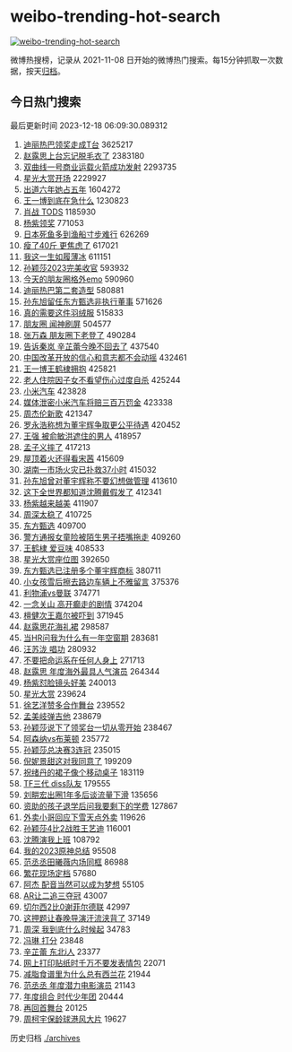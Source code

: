 # weibo-trending-hot-search

[![weibo-trending-hot-search](https://github.com/ameizi/weibo-trending-hot-search/actions/workflows/ci.yml/badge.svg)](https://github.com/ameizi/weibo-trending-hot-search/actions/workflows/ci.yml)

微博热搜榜，记录从 2021-11-08 日开始的微博热门搜索。每15分钟抓取一次数据，按天[归档](./archives)。

## 今日热门搜索

<!-- BEGIN --> 
最后更新时间 2023-12-18 06:09:30.089312 
1. [迪丽热巴领奖走成T台](https://s.weibo.com/weibo?q=%E8%BF%AA%E4%B8%BD%E7%83%AD%E5%B7%B4%E9%A2%86%E5%A5%96%E8%B5%B0%E6%88%90T%E5%8F%B0&t=31&band_rank=1&Refer=top) 3625217
1. [赵露思上台忘记脱毛衣了](https://s.weibo.com/weibo?q=%E8%B5%B5%E9%9C%B2%E6%80%9D%E4%B8%8A%E5%8F%B0%E5%BF%98%E8%AE%B0%E8%84%B1%E6%AF%9B%E8%A1%A3%E4%BA%86&t=31&band_rank=2&Refer=top) 2383180
1. [双曲线一号商业运载火箭成功发射](https://s.weibo.com/weibo?q=%23%E5%8F%8C%E6%9B%B2%E7%BA%BF%E4%B8%80%E5%8F%B7%E5%95%86%E4%B8%9A%E8%BF%90%E8%BD%BD%E7%81%AB%E7%AE%AD%E6%88%90%E5%8A%9F%E5%8F%91%E5%B0%84%23&t=31&band_rank=3&Refer=top) 2293735
1. [星光大赏开场](https://s.weibo.com/weibo?q=%E6%98%9F%E5%85%89%E5%A4%A7%E8%B5%8F%E5%BC%80%E5%9C%BA&t=31&band_rank=4&Refer=top) 2229927
1. [出道六年她占五年](https://s.weibo.com/weibo?q=%E5%87%BA%E9%81%93%E5%85%AD%E5%B9%B4%E5%A5%B9%E5%8D%A0%E4%BA%94%E5%B9%B4&t=31&band_rank=26&Refer=top) 1604272
1. [王一博到底在急什么](https://s.weibo.com/weibo?q=%E7%8E%8B%E4%B8%80%E5%8D%9A%E5%88%B0%E5%BA%95%E5%9C%A8%E6%80%A5%E4%BB%80%E4%B9%88&t=31&band_rank=5&Refer=top) 1230823
1. [肖战 TODS](https://s.weibo.com/weibo?q=%E8%82%96%E6%88%98%20TODS&t=31&band_rank=6&Refer=top) 1185930
1. [杨紫领奖](https://s.weibo.com/weibo?q=%E6%9D%A8%E7%B4%AB%E9%A2%86%E5%A5%96&t=31&band_rank=27&Refer=top) 771053
1. [日本死鱼多到渔船寸步难行](https://s.weibo.com/weibo?q=%23%E6%97%A5%E6%9C%AC%E6%AD%BB%E9%B1%BC%E5%A4%9A%E5%88%B0%E6%B8%94%E8%88%B9%E5%AF%B8%E6%AD%A5%E9%9A%BE%E8%A1%8C%23&t=31&band_rank=7&Refer=top) 626269
1. [瘦了40斤 更焦虑了](https://s.weibo.com/weibo?q=%E7%98%A6%E4%BA%8640%E6%96%A4%20%E6%9B%B4%E7%84%A6%E8%99%91%E4%BA%86&t=31&band_rank=8&Refer=top) 617021
1. [我这一生如履薄冰](https://s.weibo.com/weibo?q=%E6%88%91%E8%BF%99%E4%B8%80%E7%94%9F%E5%A6%82%E5%B1%A5%E8%96%84%E5%86%B0&t=31&band_rank=9&Refer=top) 611151
1. [孙颖莎2023完美收官](https://s.weibo.com/weibo?q=%23%E5%AD%99%E9%A2%96%E8%8E%8E2023%E5%AE%8C%E7%BE%8E%E6%94%B6%E5%AE%98%23&t=31&band_rank=29&Refer=top) 593932
1. [今天的朋友圈格外emo](https://s.weibo.com/weibo?q=%23%E4%BB%8A%E5%A4%A9%E7%9A%84%E6%9C%8B%E5%8F%8B%E5%9C%88%E6%A0%BC%E5%A4%96emo%23&t=31&band_rank=13&Refer=top) 590960
1. [迪丽热巴第二套造型](https://s.weibo.com/weibo?q=%23%E8%BF%AA%E4%B8%BD%E7%83%AD%E5%B7%B4%E7%AC%AC%E4%BA%8C%E5%A5%97%E9%80%A0%E5%9E%8B%23&t=31&band_rank=11&Refer=top) 580881
1. [孙东旭留任东方甄选非执行董事](https://s.weibo.com/weibo?q=%23%E5%AD%99%E4%B8%9C%E6%97%AD%E7%95%99%E4%BB%BB%E4%B8%9C%E6%96%B9%E7%94%84%E9%80%89%E9%9D%9E%E6%89%A7%E8%A1%8C%E8%91%A3%E4%BA%8B%23&t=31&band_rank=14&Refer=top) 571626
1. [真的需要这件羽绒服](https://s.weibo.com/weibo?q=%23%E7%9C%9F%E7%9A%84%E9%9C%80%E8%A6%81%E8%BF%99%E4%BB%B6%E7%BE%BD%E7%BB%92%E6%9C%8D%23&t=31&band_rank=48&Refer=top) 515833
1. [朋友圈 闻神刷屏](https://s.weibo.com/weibo?q=%E6%9C%8B%E5%8F%8B%E5%9C%88%20%E9%97%BB%E7%A5%9E%E5%88%B7%E5%B1%8F&t=31&band_rank=12&Refer=top) 504577
1. [张万森 朋友圈下老登了](https://s.weibo.com/weibo?q=%E5%BC%A0%E4%B8%87%E6%A3%AE%20%E6%9C%8B%E5%8F%8B%E5%9C%88%E4%B8%8B%E8%80%81%E7%99%BB%E4%BA%86&t=31&band_rank=16&Refer=top) 490284
1. [告诉秦岚 辛芷蕾今晚不回去了](https://s.weibo.com/weibo?q=%E5%91%8A%E8%AF%89%E7%A7%A6%E5%B2%9A%20%E8%BE%9B%E8%8A%B7%E8%95%BE%E4%BB%8A%E6%99%9A%E4%B8%8D%E5%9B%9E%E5%8E%BB%E4%BA%86&t=31&band_rank=15&Refer=top) 437540
1. [中国改革开放的信心和意志都不会动摇](https://s.weibo.com/weibo?q=%23%E4%B8%AD%E5%9B%BD%E6%94%B9%E9%9D%A9%E5%BC%80%E6%94%BE%E7%9A%84%E4%BF%A1%E5%BF%83%E5%92%8C%E6%84%8F%E5%BF%97%E9%83%BD%E4%B8%8D%E4%BC%9A%E5%8A%A8%E6%91%87%23&t=31&band_rank=10&Refer=top) 432461
1. [王一博王鹤棣拥抱](https://s.weibo.com/weibo?q=%23%E7%8E%8B%E4%B8%80%E5%8D%9A%E7%8E%8B%E9%B9%A4%E6%A3%A3%E6%8B%A5%E6%8A%B1%23&t=31&band_rank=17&Refer=top) 425821
1. [老人住院因子女不看望伤心过度自杀](https://s.weibo.com/weibo?q=%23%E8%80%81%E4%BA%BA%E4%BD%8F%E9%99%A2%E5%9B%A0%E5%AD%90%E5%A5%B3%E4%B8%8D%E7%9C%8B%E6%9C%9B%E4%BC%A4%E5%BF%83%E8%BF%87%E5%BA%A6%E8%87%AA%E6%9D%80%23&t=31&band_rank=18&Refer=top) 425244
1. [小米汽车](https://s.weibo.com/weibo?q=%E5%B0%8F%E7%B1%B3%E6%B1%BD%E8%BD%A6&t=31&band_rank=20&Refer=top) 423828
1. [媒体泄密小米汽车将赔三百万罚金](https://s.weibo.com/weibo?q=%23%E5%AA%92%E4%BD%93%E6%B3%84%E5%AF%86%E5%B0%8F%E7%B1%B3%E6%B1%BD%E8%BD%A6%E5%B0%86%E8%B5%94%E4%B8%89%E7%99%BE%E4%B8%87%E7%BD%9A%E9%87%91%23&t=31&band_rank=19&Refer=top) 423338
1. [周杰伦新歌](https://s.weibo.com/weibo?q=%E5%91%A8%E6%9D%B0%E4%BC%A6%E6%96%B0%E6%AD%8C&t=31&band_rank=27&Refer=top) 421347
1. [罗永浩称想为董宇辉争取更公平待遇](https://s.weibo.com/weibo?q=%23%E7%BD%97%E6%B0%B8%E6%B5%A9%E7%A7%B0%E6%83%B3%E4%B8%BA%E8%91%A3%E5%AE%87%E8%BE%89%E4%BA%89%E5%8F%96%E6%9B%B4%E5%85%AC%E5%B9%B3%E5%BE%85%E9%81%87%23&t=31&band_rank=23&Refer=top) 420452
1. [王强 被俞敏洪遮住的男人](https://s.weibo.com/weibo?q=%E7%8E%8B%E5%BC%BA%20%E8%A2%AB%E4%BF%9E%E6%95%8F%E6%B4%AA%E9%81%AE%E4%BD%8F%E7%9A%84%E7%94%B7%E4%BA%BA&t=31&band_rank=24&Refer=top) 418957
1. [孟子义摔了](https://s.weibo.com/weibo?q=%E5%AD%9F%E5%AD%90%E4%B9%89%E6%91%94%E4%BA%86&t=31&band_rank=22&Refer=top) 417213
1. [屋顶着火还得看宋茜](https://s.weibo.com/weibo?q=%23%E5%B1%8B%E9%A1%B6%E7%9D%80%E7%81%AB%E8%BF%98%E5%BE%97%E7%9C%8B%E5%AE%8B%E8%8C%9C%23&t=31&band_rank=32&Refer=top) 415609
1. [湖南一市场火灾已扑救37小时](https://s.weibo.com/weibo?q=%23%E6%B9%96%E5%8D%97%E4%B8%80%E5%B8%82%E5%9C%BA%E7%81%AB%E7%81%BE%E5%B7%B2%E6%89%91%E6%95%9137%E5%B0%8F%E6%97%B6%23&t=31&band_rank=30&Refer=top) 415032
1. [孙东旭曾对董宇辉称不要幻想做管理](https://s.weibo.com/weibo?q=%23%E5%AD%99%E4%B8%9C%E6%97%AD%E6%9B%BE%E5%AF%B9%E8%91%A3%E5%AE%87%E8%BE%89%E7%A7%B0%E4%B8%8D%E8%A6%81%E5%B9%BB%E6%83%B3%E5%81%9A%E7%AE%A1%E7%90%86%23&t=31&band_rank=34&Refer=top) 413610
1. [这下全世界都知道沈腾戴假发了](https://s.weibo.com/weibo?q=%E8%BF%99%E4%B8%8B%E5%85%A8%E4%B8%96%E7%95%8C%E9%83%BD%E7%9F%A5%E9%81%93%E6%B2%88%E8%85%BE%E6%88%B4%E5%81%87%E5%8F%91%E4%BA%86&t=31&band_rank=33&Refer=top) 412341
1. [杨紫越来越美](https://s.weibo.com/weibo?q=%E6%9D%A8%E7%B4%AB%E8%B6%8A%E6%9D%A5%E8%B6%8A%E7%BE%8E&t=31&band_rank=21&Refer=top) 411907
1. [周深太稳了](https://s.weibo.com/weibo?q=%E5%91%A8%E6%B7%B1%E5%A4%AA%E7%A8%B3%E4%BA%86&t=31&band_rank=28&Refer=top) 410725
1. [东方甄选](https://s.weibo.com/weibo?q=%E4%B8%9C%E6%96%B9%E7%94%84%E9%80%89&t=31&band_rank=39&Refer=top) 409700
1. [警方通报女童险被陌生男子捂嘴拖走](https://s.weibo.com/weibo?q=%23%E8%AD%A6%E6%96%B9%E9%80%9A%E6%8A%A5%E5%A5%B3%E7%AB%A5%E9%99%A9%E8%A2%AB%E9%99%8C%E7%94%9F%E7%94%B7%E5%AD%90%E6%8D%82%E5%98%B4%E6%8B%96%E8%B5%B0%23&t=31&band_rank=25&Refer=top) 409260
1. [王鹤棣 爱豆味](https://s.weibo.com/weibo?q=%E7%8E%8B%E9%B9%A4%E6%A3%A3%20%E7%88%B1%E8%B1%86%E5%91%B3&t=31&band_rank=37&Refer=top) 408533
1. [星光大赏座位图](https://s.weibo.com/weibo?q=%E6%98%9F%E5%85%89%E5%A4%A7%E8%B5%8F%E5%BA%A7%E4%BD%8D%E5%9B%BE&t=31&band_rank=31&Refer=top) 392650
1. [东方甄选已注册多个董宇辉商标](https://s.weibo.com/weibo?q=%23%E4%B8%9C%E6%96%B9%E7%94%84%E9%80%89%E5%B7%B2%E6%B3%A8%E5%86%8C%E5%A4%9A%E4%B8%AA%E8%91%A3%E5%AE%87%E8%BE%89%E5%95%86%E6%A0%87%23&t=31&band_rank=45&Refer=top) 380711
1. [小女孩雪后擦去路边车辆上不雅留言](https://s.weibo.com/weibo?q=%23%E5%B0%8F%E5%A5%B3%E5%AD%A9%E9%9B%AA%E5%90%8E%E6%93%A6%E5%8E%BB%E8%B7%AF%E8%BE%B9%E8%BD%A6%E8%BE%86%E4%B8%8A%E4%B8%8D%E9%9B%85%E7%95%99%E8%A8%80%23&t=31&band_rank=35&Refer=top) 375376
1. [利物浦vs曼联](https://s.weibo.com/weibo?q=%23%E5%88%A9%E7%89%A9%E6%B5%A6vs%E6%9B%BC%E8%81%94%23&t=31&band_rank=47&Refer=top) 374771
1. [一念关山 高开癫走的剧情](https://s.weibo.com/weibo?q=%E4%B8%80%E5%BF%B5%E5%85%B3%E5%B1%B1%20%E9%AB%98%E5%BC%80%E7%99%AB%E8%B5%B0%E7%9A%84%E5%89%A7%E6%83%85&t=31&band_rank=38&Refer=top) 374204
1. [檀健次王嘉尔被吓到](https://s.weibo.com/weibo?q=%23%E6%AA%80%E5%81%A5%E6%AC%A1%E7%8E%8B%E5%98%89%E5%B0%94%E8%A2%AB%E5%90%93%E5%88%B0%23&t=31&band_rank=45&Refer=top) 371945
1. [赵露思花海礼裙](https://s.weibo.com/weibo?q=%E8%B5%B5%E9%9C%B2%E6%80%9D%E8%8A%B1%E6%B5%B7%E7%A4%BC%E8%A3%99&t=31&band_rank=43&Refer=top) 298587
1. [当HR问我为什么有一年空窗期](https://s.weibo.com/weibo?q=%E5%BD%93HR%E9%97%AE%E6%88%91%E4%B8%BA%E4%BB%80%E4%B9%88%E6%9C%89%E4%B8%80%E5%B9%B4%E7%A9%BA%E7%AA%97%E6%9C%9F&t=31&band_rank=50&Refer=top) 283681
1. [汪苏泷 唱功](https://s.weibo.com/weibo?q=%E6%B1%AA%E8%8B%8F%E6%B3%B7%20%E5%94%B1%E5%8A%9F&t=31&band_rank=41&Refer=top) 280932
1. [不要把命运系在任何人身上](https://s.weibo.com/weibo?q=%E4%B8%8D%E8%A6%81%E6%8A%8A%E5%91%BD%E8%BF%90%E7%B3%BB%E5%9C%A8%E4%BB%BB%E4%BD%95%E4%BA%BA%E8%BA%AB%E4%B8%8A&t=31&band_rank=40&Refer=top) 271713
1. [赵露思 年度海外最具人气演员](https://s.weibo.com/weibo?q=%E8%B5%B5%E9%9C%B2%E6%80%9D%20%E5%B9%B4%E5%BA%A6%E6%B5%B7%E5%A4%96%E6%9C%80%E5%85%B7%E4%BA%BA%E6%B0%94%E6%BC%94%E5%91%98&t=31&band_rank=44&Refer=top) 264344
1. [杨紫怼脸镜头好美](https://s.weibo.com/weibo?q=%23%E6%9D%A8%E7%B4%AB%E6%80%BC%E8%84%B8%E9%95%9C%E5%A4%B4%E5%A5%BD%E7%BE%8E%23&t=31&band_rank=36&Refer=top) 240013
1. [星光大赏](https://s.weibo.com/weibo?q=%E6%98%9F%E5%85%89%E5%A4%A7%E8%B5%8F&t=31&band_rank=42&Refer=top) 239624
1. [徐艺洋赞多合作舞台](https://s.weibo.com/weibo?q=%E5%BE%90%E8%89%BA%E6%B4%8B%E8%B5%9E%E5%A4%9A%E5%90%88%E4%BD%9C%E8%88%9E%E5%8F%B0&t=31&band_rank=44&Refer=top) 239552
1. [孟美岐弹吉他](https://s.weibo.com/weibo?q=%E5%AD%9F%E7%BE%8E%E5%B2%90%E5%BC%B9%E5%90%89%E4%BB%96&t=31&band_rank=46&Refer=top) 238679
1. [孙颖莎说下了领奖台一切从零开始](https://s.weibo.com/weibo?q=%23%E5%AD%99%E9%A2%96%E8%8E%8E%E8%AF%B4%E4%B8%8B%E4%BA%86%E9%A2%86%E5%A5%96%E5%8F%B0%E4%B8%80%E5%88%87%E4%BB%8E%E9%9B%B6%E5%BC%80%E5%A7%8B%23&t=31&band_rank=46&Refer=top) 238467
1. [阿森纳vs布莱顿](https://s.weibo.com/weibo?q=%23%E9%98%BF%E6%A3%AE%E7%BA%B3vs%E5%B8%83%E8%8E%B1%E9%A1%BF%23&t=31&band_rank=48&Refer=top) 235772
1. [孙颖莎总决赛3连冠](https://s.weibo.com/weibo?q=%23%E5%AD%99%E9%A2%96%E8%8E%8E%E6%80%BB%E5%86%B3%E8%B5%9B3%E8%BF%9E%E5%86%A0%23&t=31&band_rank=49&Refer=top) 235015
1. [倪妮景甜这对我同意了](https://s.weibo.com/weibo?q=%E5%80%AA%E5%A6%AE%E6%99%AF%E7%94%9C%E8%BF%99%E5%AF%B9%E6%88%91%E5%90%8C%E6%84%8F%E4%BA%86&t=31&band_rank=45&Refer=top) 199209
1. [祝绪丹的裙子像个移动桌子](https://s.weibo.com/weibo?q=%23%E7%A5%9D%E7%BB%AA%E4%B8%B9%E7%9A%84%E8%A3%99%E5%AD%90%E5%83%8F%E4%B8%AA%E7%A7%BB%E5%8A%A8%E6%A1%8C%E5%AD%90%23&t=31&band_rank=41&Refer=top) 183119
1. [TF三代 diss队友](https://s.weibo.com/weibo?q=TF%E4%B8%89%E4%BB%A3%20diss%E9%98%9F%E5%8F%8B&t=31&band_rank=14&Refer=top) 179555
1. [刘畊宏出圈1年多后谈流量下滑](https://s.weibo.com/weibo?q=%23%E5%88%98%E7%95%8A%E5%AE%8F%E5%87%BA%E5%9C%881%E5%B9%B4%E5%A4%9A%E5%90%8E%E8%B0%88%E6%B5%81%E9%87%8F%E4%B8%8B%E6%BB%91%23&t=31&band_rank=32&Refer=top) 135656
1. [资助的孩子退学后问我要剩下的学费](https://s.weibo.com/weibo?q=%E8%B5%84%E5%8A%A9%E7%9A%84%E5%AD%A9%E5%AD%90%E9%80%80%E5%AD%A6%E5%90%8E%E9%97%AE%E6%88%91%E8%A6%81%E5%89%A9%E4%B8%8B%E7%9A%84%E5%AD%A6%E8%B4%B9&t=31&band_rank=48&Refer=top) 127867
1. [外卖小哥回应下雪天点外卖](https://s.weibo.com/weibo?q=%23%E5%A4%96%E5%8D%96%E5%B0%8F%E5%93%A5%E5%9B%9E%E5%BA%94%E4%B8%8B%E9%9B%AA%E5%A4%A9%E7%82%B9%E5%A4%96%E5%8D%96%23&t=31&band_rank=35&Refer=top) 119626
1. [孙颖莎4比2战胜王艺迪](https://s.weibo.com/weibo?q=%23%E5%AD%99%E9%A2%96%E8%8E%8E4%E6%AF%942%E6%88%98%E8%83%9C%E7%8E%8B%E8%89%BA%E8%BF%AA%23&t=31&band_rank=50&Refer=top) 116001
1. [沈腾演我上班](https://s.weibo.com/weibo?q=%E6%B2%88%E8%85%BE%E6%BC%94%E6%88%91%E4%B8%8A%E7%8F%AD&t=31&band_rank=47&Refer=top) 108792
1. [我的2023原神总结](https://s.weibo.com/weibo?q=%23%E6%88%91%E7%9A%842023%E5%8E%9F%E7%A5%9E%E6%80%BB%E7%BB%93%23&t=31&band_rank=49&Refer=top) 95508
1. [范丞丞田曦薇内场同框](https://s.weibo.com/weibo?q=%E8%8C%83%E4%B8%9E%E4%B8%9E%E7%94%B0%E6%9B%A6%E8%96%87%E5%86%85%E5%9C%BA%E5%90%8C%E6%A1%86&t=31&band_rank=47&Refer=top) 86988
1. [繁花现场定档](https://s.weibo.com/weibo?q=%E7%B9%81%E8%8A%B1%E7%8E%B0%E5%9C%BA%E5%AE%9A%E6%A1%A3&t=31&band_rank=47&Refer=top) 57680
1. [阿杰 配音当然可以成为梦想](https://s.weibo.com/weibo?q=%E9%98%BF%E6%9D%B0%20%E9%85%8D%E9%9F%B3%E5%BD%93%E7%84%B6%E5%8F%AF%E4%BB%A5%E6%88%90%E4%B8%BA%E6%A2%A6%E6%83%B3&t=31&band_rank=48&Refer=top) 55105
1. [AR让二追三夺冠](https://s.weibo.com/weibo?q=%23AR%E8%AE%A9%E4%BA%8C%E8%BF%BD%E4%B8%89%E5%A4%BA%E5%86%A0%23&t=31&band_rank=49&Refer=top) 43007
1. [切尔西2比0谢菲尔德联](https://s.weibo.com/weibo?q=%23%E5%88%87%E5%B0%94%E8%A5%BF2%E6%AF%940%E8%B0%A2%E8%8F%B2%E5%B0%94%E5%BE%B7%E8%81%94%23&t=31&band_rank=50&Refer=top) 42997
1. [这押题让春晚导演汗流浃背了](https://s.weibo.com/weibo?q=%23%E8%BF%99%E6%8A%BC%E9%A2%98%E8%AE%A9%E6%98%A5%E6%99%9A%E5%AF%BC%E6%BC%94%E6%B1%97%E6%B5%81%E6%B5%83%E8%83%8C%E4%BA%86%23&t=31&band_rank=35&Refer=top) 37149
1. [周深 我到底什么时候起](https://s.weibo.com/weibo?q=%E5%91%A8%E6%B7%B1%20%E6%88%91%E5%88%B0%E5%BA%95%E4%BB%80%E4%B9%88%E6%97%B6%E5%80%99%E8%B5%B7&t=31&band_rank=46&Refer=top) 34783
1. [冯琳 打分](https://s.weibo.com/weibo?q=%E5%86%AF%E7%90%B3%20%E6%89%93%E5%88%86&t=31&band_rank=41&Refer=top) 23848
1. [辛芷蕾 东北i人](https://s.weibo.com/weibo?q=%E8%BE%9B%E8%8A%B7%E8%95%BE%20%E4%B8%9C%E5%8C%97i%E4%BA%BA&t=31&band_rank=42&Refer=top) 23377
1. [网上打印贴纸时千万不要发表情包](https://s.weibo.com/weibo?q=%E7%BD%91%E4%B8%8A%E6%89%93%E5%8D%B0%E8%B4%B4%E7%BA%B8%E6%97%B6%E5%8D%83%E4%B8%87%E4%B8%8D%E8%A6%81%E5%8F%91%E8%A1%A8%E6%83%85%E5%8C%85&t=31&band_rank=48&Refer=top) 22071
1. [减脂食谱里为什么总有西兰花](https://s.weibo.com/weibo?q=%23%E5%87%8F%E8%84%82%E9%A3%9F%E8%B0%B1%E9%87%8C%E4%B8%BA%E4%BB%80%E4%B9%88%E6%80%BB%E6%9C%89%E8%A5%BF%E5%85%B0%E8%8A%B1%23&t=31&band_rank=47&Refer=top) 21944
1. [范丞丞 年度潜力电影演员](https://s.weibo.com/weibo?q=%E8%8C%83%E4%B8%9E%E4%B8%9E%20%E5%B9%B4%E5%BA%A6%E6%BD%9C%E5%8A%9B%E7%94%B5%E5%BD%B1%E6%BC%94%E5%91%98&t=31&band_rank=32&Refer=top) 21143
1. [年度组合 时代少年团](https://s.weibo.com/weibo?q=%E5%B9%B4%E5%BA%A6%E7%BB%84%E5%90%88%20%E6%97%B6%E4%BB%A3%E5%B0%91%E5%B9%B4%E5%9B%A2&t=31&band_rank=43&Refer=top) 20444
1. [再回首舞台](https://s.weibo.com/weibo?q=%E5%86%8D%E5%9B%9E%E9%A6%96%E8%88%9E%E5%8F%B0&t=31&band_rank=44&Refer=top) 20125
1. [周柯宇保龄球港风大片](https://s.weibo.com/weibo?q=%E5%91%A8%E6%9F%AF%E5%AE%87%E4%BF%9D%E9%BE%84%E7%90%83%E6%B8%AF%E9%A3%8E%E5%A4%A7%E7%89%87&t=31&band_rank=44&Refer=top) 19627
<!-- END -->

历史归档 [./archives](./archives)

